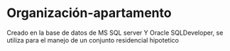 # Organización-apartamento
Creado en la base de datos de MS SQL server Y Oracle SQLDeveloper, se utiliza para el manejo de un conjunto residencial hipotetico

